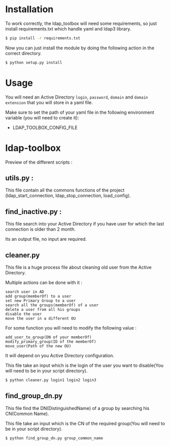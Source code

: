 # Installation

To work correctly, the ldap_toolbox will need some requirements, so just install requirements.txt which handle yaml and ldap3 library.
```bash
$ pip install -r requirements.txt 
```

Now you can just install the module by doing the following action in the correct directory.

```bash
$ python setup.py install 
```


# Usage

You will need an Active Directory `login`, `password`, `domain` and `domain extension` that you will store in a yaml file.

Make sure to set the path of your yaml file in the following environment variable (you will need to create it):

- LDAP_TOOLBOX_CONFIG_FILE


# ldap-toolbox
Preview of the different scripts :

## utils.py :

This file contain all the commons functions of the project (ldap_start_connection, ldap_stop_connection, load_config).

## find_inactive.py :

This file search into your Active Directory if you have user for which the last connection is older than 2 month. 

Its an output file, no input are required.

## cleaner.py

This file is a huge process file about cleaning old user from the Active Directory. 

Multiple actions can be done with it :
                                       
```
search user in AD
add group(memberOf) to a user 
set new Primary Group to a user 
search all the groups(memberOf) of a user 
delete a user from all his groups 
disable the user 
move the user in a different OU 
```                                       

For some function you will need to modify the following value : 

```
add_user_to_group(DN of your memberOf)
modify_primary_group(ID of the memberOf) 
move_user(Path of the new OU)  
```                                                                  

It will depend on you Active Directory configuration.

This file take an input which is the login of the user you want to disable(You will need to be in your script directory).
```bash
$ python cleaner.py login1 login2 login3
```

## find_group_dn.py 

This file find the DN(DistinguishedName) of a group by searching his CN(Common Name).

This file take an input which is the CN of the required group(You will need to be in your script directory).
```bash
$ python find_group_dn.py group_common_name
```
